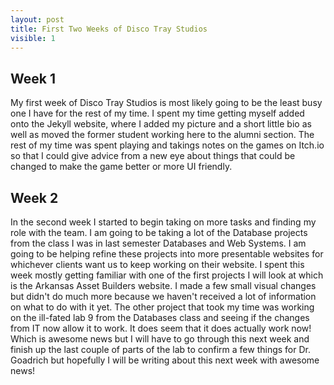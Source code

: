 ```yaml
---
layout: post
title: First Two Weeks of Disco Tray Studios
visible: 1
---
```

## Week 1
My first week of Disco Tray Studios is most likely going to be the least busy one I have for the rest of my time. I spent my time getting myself added onto the Jekyll website, where I added my picture and a short little bio as well as moved the former student working here to the alumni section. The rest of my time was spent playing and takings notes on the games on Itch.io so that I could give advice from a new eye about things that could be changed to make the game better or more UI friendly.

## Week 2
In the second week I started to begin taking on more tasks and finding my role with the team. I am going to be taking a lot of the Database projects from the class I was in last semester Databases and Web Systems. I am going to be helping refine these projects into more presentable websites for whichever clients want us to keep working on their website. I spent this week mostly getting familiar with one of the first projects I will look at which is the Arkansas Asset Builders website. I made a few small visual changes but didn't do much more because we haven't received a lot of information on what to do with it yet. The other project that took my time was working on the ill-fated lab 9 from the Databases class and seeing if the changes from IT now allow it to work. It does seem that it does actually work now! Which is awesome news but I will have to go through this next week and finish up the last couple of parts of the lab to confirm a few things for Dr. Goadrich but hopefully I will be writing about this next week with awesome news!
